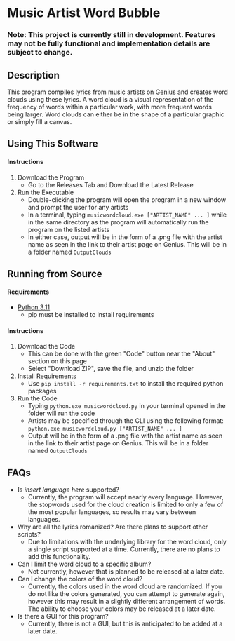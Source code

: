 # Music Artist Word Bubble
### Note: This project is currently still in development. Features may not be fully functional and implementation details are subject to change.

## Description
This program compiles lyrics from music artists on [Genius](https://genius.com/) and creates word clouds using these lyrics.
A word cloud is a visual representation of the frequency of words within a particular work, with more frequent words being larger.
Word clouds can either be in the shape of a particular graphic or simply fill a canvas.

## Using This Software

#### Instructions
1. Download the Program
   * Go to the Releases Tab and Download the Latest Release
2. Run the Executable
   * Double-clicking the program will open the program in a new window and prompt the user for any artists
   * In a terminal, typing `musicwordcloud.exe ["ARTIST_NAME" ... ]` while in the same directory as the program will automatically run the program on the listed artists
   * In either case, output will be in the form of a .png file with the artist name as seen in the link to their artist page on Genius. This will be in a folder named `OutputClouds`

## Running from Source

#### Requirements
* [Python 3.11](https://www.python.org/downloads/release/python-3119/)
  * pip must be installed to install requirements

#### Instructions
1. Download the Code
   * This can be done with the green "Code" button near the "About" section on this page
   * Select "Download ZIP", save the file, and unzip the folder
2. Install Requirements
   * Use `pip install -r requirements.txt` to install the required python packages
3. Run the Code
   * Typing `python.exe musicwordcloud.py` in your terminal opened in the folder will run the code
   * Artists may be specified through the CLI using the following format:  
     `python.exe musicwordcloud.py ["ARTIST_NAME" ... ]`
   * Output will be in the form of a .png file with the artist name as seen in the link to their artist page on Genius. This will be in a folder named `OutputClouds`


## FAQs
* Is *insert language here* supported?
  * Currently, the program will accept nearly every language. However, the stopwords used for the cloud creation is limited to only a few of the most popular languages, so results may vary between languages.
* Why are all the lyrics romanized? Are there plans to support other scripts?
  * Due to limitations with the underlying library for the word cloud, only a single script supported at a time. Currently, there are no plans to add this functionality.
* Can I limit the word cloud to a specific album?
  * Not currently, however that is planned to be released at a later date.
* Can I change the colors of the word cloud?
  * Currently, the colors used in the word cloud are randomized. If you do not like the colors generated, you can attempt to generate again, however this may result in a slightly different arrangement of words. The ability to choose your colors may be released at a later date.
* Is there a GUI for this program?
  * Currently, there is not a GUI, but this is anticipated to be added at a later date.
